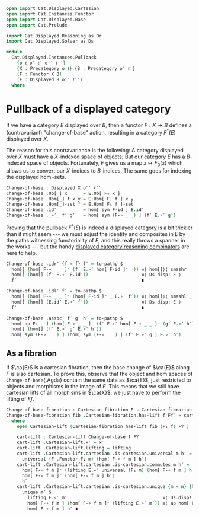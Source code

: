 ```agda
open import Cat.Displayed.Cartesian
open import Cat.Instances.Functor
open import Cat.Displayed.Base
open import Cat.Prelude

import Cat.Displayed.Reasoning as Dr
import Cat.Displayed.Solver as Ds

module
  Cat.Displayed.Instances.Pullback
    {o ℓ o′ ℓ′ o′′ ℓ′′}
    {X : Precategory o ℓ} {B : Precategory o′ ℓ′}
    (F : Functor X B)
    (E : Displayed B o′′ ℓ′′)
  where
```

# Pullback of a displayed category

If we have a category $E$ displayed over $B$, then a functor $F : X \to
B$ defines a (contravariant) "change-of-base" action, resulting in a
category $F^*(E)$ displayed over $X$.

<!--
```agda
private
  module X = Precategory X
  module B = Precategory B
  module E = Displayed E

open Functor F
open Displayed
open Dr E
```
-->

The reason for this contravariance is the following: A category
displayed over $X$ must have a $X$-indexed space of objects; But our
category $E$ has a $B$-indexed space of objects. Fortunately, $F$ gives
us a map $x \mapsto F_0(x)$ which allows us to convert our $X$-indices
to $B$-indices. The same goes for indexing the displayed $\hom$-sets.

```agda
Change-of-base : Displayed X o′′ ℓ′′
Change-of-base .Ob[_] x      = E.Ob[ F₀ x ]
Change-of-base .Hom[_] f x y = E.Hom[ F₁ f ] x y
Change-of-base .Hom[_]-set f = E.Hom[ F₁ f ]-set
Change-of-base .id′          = hom[ sym F-id ] E.id′
Change-of-base ._∘′_ f′ g′   = hom[ sym (F-∘ _ _) ] (f′ E.∘′ g′)
```

Proving that the pullback $F^*(E)$ is indeed a displayed category is a
bit trickier than it might seem --- we must adjust the identity and
composites in $E$ by the paths witnessing functoriality of $F$, and this
really throws a spanner in the works --- but the handy [displayed
category reasoning combinators][dr] are here to help.

[dr]: Cat.Displayed.Reasoning.html

```agda
Change-of-base .idr′ {f = f} f′ = to-pathp $
  hom[] (hom[ F-∘ _ _ ]⁻ (f′ E.∘′ hom[ F-id ]⁻ _)) ≡⟨ hom[]⟩⟨ smashr _ _ ⟩
  hom[] (hom[] (f′ E.∘′ E.id′))                    ≡⟨ Ds.disp! E ⟩
  f′                                               ∎

Change-of-base .idl′ f′ = to-pathp $
  hom[] (hom[ F-∘ _ _ ]⁻ (hom[ F-id ]⁻ _ E.∘′ f′)) ≡⟨ hom[]⟩⟨ smashl _ _ ⟩
  hom[] (hom[] (E.id′ E.∘′ f′))                    ≡⟨ Ds.disp! E ⟩
  f′                                               ∎

Change-of-base .assoc′ f′ g′ h′ = to-pathp $
  hom[ ap F₁ _ ] (hom[ F-∘ _ _ ]⁻ (f′ E.∘′ hom[ F-∘ _ _ ]⁻ (g′ E.∘′ h′)))   ≡⟨ hom[]⟩⟨ smashr _ _ ⟩
  hom[] (hom[] (f′ E.∘′ g′ E.∘′ h′))                                        ≡⟨ Ds.disp! E ⟩
  hom[ sym (F-∘ _ _) ] (hom[ sym (F-∘ _ _) ] (f′ E.∘′ g′) E.∘′ h′)          ∎
```

## As a fibration

If $\ca{E}$ is a cartesian fibration, then the base change of $\ca{E}$
along $F$ is also cartesian. To prove this, observe that the object and
hom spaces of `Change-of-base`{.Agda} contain the same data as $\ca{E}$,
just restricted to objects and morphisms in the image of $F$. This means
that we still have cartesian lifts of all morphisms in $\ca{X}$: we
just have to perform the lifting of $F f$.

```agda
Change-of-base-fibration : Cartesian-fibration E → Cartesian-fibration Change-of-base
Change-of-base-fibration fib .Cartesian-fibration.has-lift f FY′ = cart-lift
  where
    open Cartesian-lift (Cartesian-fibration.has-lift fib (F₁ f) FY′)

    cart-lift : Cartesian-lift Change-of-base f FY′
    cart-lift .Cartesian-lift.x′ = x′
    cart-lift .Cartesian-lift.lifting = lifting
    cart-lift .Cartesian-lift.cartesian .is-cartesian.universal m h′ =
      universal (F .Functor.F₁ m) (hom[ F-∘ f m ] h′)
    cart-lift .Cartesian-lift.cartesian .is-cartesian.commutes m h′ =
      hom[ F-∘ f m ]⁻ (lifting E.∘′ universal (F₁ m) (hom[ F-∘ f m ] h′)) ≡⟨ ap hom[ F-∘ f m ]⁻ (commutes _ _) ⟩
      hom[ F-∘ f m ]⁻ (hom[ F-∘ f m ] h′)                                 ≡⟨ Ds.disp! E ⟩
      h′                                                                  ∎
    cart-lift .Cartesian-lift.cartesian .is-cartesian.unique {m = m} {h′ = h′} m′ p =
      unique m′ $
        lifting E.∘′ m′                                    ≡⟨ Ds.disp! E ⟩
        hom[ F-∘ f m ] (hom[ F-∘ f m ]⁻ (lifting E.∘′ m′)) ≡⟨ ap hom[ F-∘ f m ] p ⟩
        hom[ F-∘ f m ] h′ ∎
```
